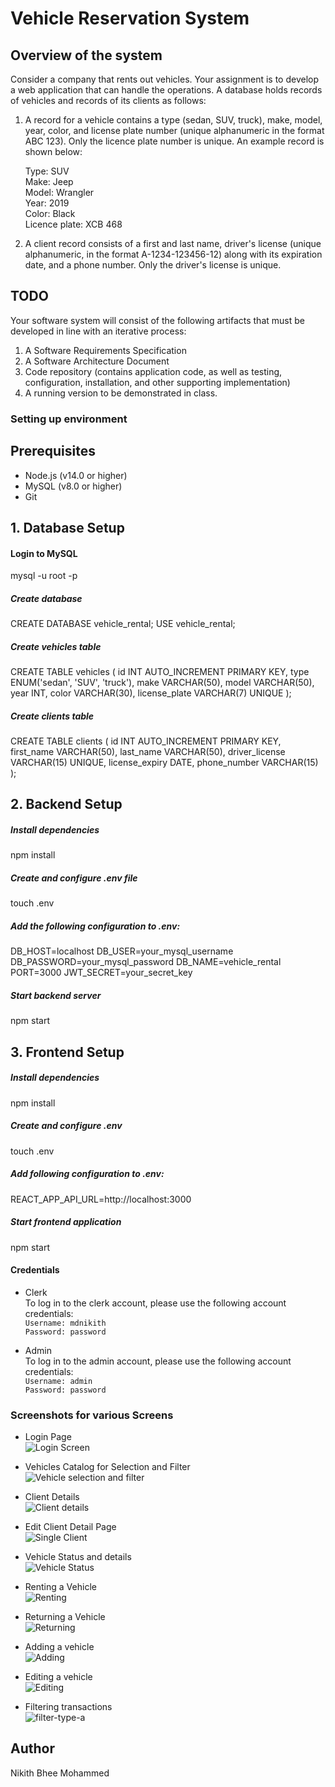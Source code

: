 # Vehicle Reservation System

## Overview of the system
Consider a company that rents out vehicles. Your assignment is to develop a web application that can handle the operations. A database holds records of vehicles and records of its clients as follows:
1. A record for a vehicle contains a type (sedan, SUV, truck), make, model, year, color, and license plate number (unique alphanumeric in the format ABC 123). Only the licence plate number is unique. An example record is shown below:

     Type:           SUV <br />
     Make:           Jeep <br />
     Model:          Wrangler <br />
     Year:           2019 <br />
     Color:          Black <br />
     Licence plate:  XCB 468 <br />

2. A client record consists of a first and last name, driver's license (unique alphanumeric, in the format A-1234-123456-12) along with its expiration date, and a phone number. Only the driver's license is unique.

## TODO

Your software system will consist of the following artifacts that must be developed in line with an iterative process:
1. A Software Requirements Specification
2. A Software Architecture Document
3. Code repository (contains application code, as well as testing, configuration, installation, and other supporting implementation)
4. A running version to be demonstrated in class.

### Setting up environment

## Prerequisites
- Node.js (v14.0 or higher)
- MySQL (v8.0 or higher)
- Git

## 1. Database Setup
#### Login to MySQL
mysql -u root -p

##### Create database
CREATE DATABASE vehicle_rental;
USE vehicle_rental;

##### Create vehicles table
CREATE TABLE vehicles (
    id INT AUTO_INCREMENT PRIMARY KEY,
    type ENUM('sedan', 'SUV', 'truck'),
    make VARCHAR(50),
    model VARCHAR(50),
    year INT,
    color VARCHAR(30),
    license_plate VARCHAR(7) UNIQUE
);

##### Create clients table
CREATE TABLE clients (
    id INT AUTO_INCREMENT PRIMARY KEY,
    first_name VARCHAR(50),
    last_name VARCHAR(50),
    driver_license VARCHAR(15) UNIQUE,
    license_expiry DATE,
    phone_number VARCHAR(15)
);

## 2. Backend Setup

##### Install dependencies
npm install

##### Create and configure .env file
touch .env

##### Add the following configuration to .env:
DB_HOST=localhost
DB_USER=your_mysql_username
DB_PASSWORD=your_mysql_password
DB_NAME=vehicle_rental
PORT=3000
JWT_SECRET=your_secret_key

##### Start backend server
npm start

## 3. Frontend Setup

##### Install dependencies
npm install

##### Create and configure .env
touch .env

##### Add following configuration to .env:
REACT_APP_API_URL=http://localhost:3000

##### Start frontend application
npm start

#### Credentials
- Clerk <br/>
To log in to the clerk account, please use the following account credentials:  <br/>
```Username: mdnikith``` <br />
```Password: password```

- Admin <br/>
To log in to the admin account, please use the following account credentials:  <br/>
```Username: admin``` <br />
```Password: password```

### Screenshots for various Screens
- Login Page <br/>
![Login Screen](/soen6461-master/Screenshots/1_login.png)

- Vehicles Catalog for Selection and Filter <br/>
![Vehicle selection and filter](/soen6461-master/Screenshots/2_vehicle_catalogue.png)

- Client Details <br/>
![Client details](/soen6461-master/Screenshots/3_client_manage.png)

- Edit Client Detail Page <br/>
![Single Client](/soen6461-master/Screenshots/6_edit_client.png)

- Vehicle Status and details <br/>
![Vehicle Status](/soen6461-master/Screenshots/5_reserve_rent_popup.png)

- Renting a Vehicle <br/>
![Renting](/soen6461-master/Screenshots/7_cancel_rent.png)

- Returning a Vehicle <br/>
![Returning](/soen6461-master/Screenshots/11_rent_Start.png)

- Adding a vehicle <br/>
![Adding](/soen6461-master/Screenshots/9_addVehicle.png)

- Editing a vehicle <br/>
![Editing](/soen6461-master/Screenshots/8_edit_vehicle.jpeg)

- Filtering transactions <br/>
![filter-type-a](/soen6461-master/Screenshots/10_transaction.png)


## Author

Nikith Bhee Mohammed
